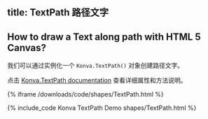 title: TextPath 路径文字
---

## How to draw a Text along path with HTML 5 Canvas?


我们可以通过实例化一个 `Konva.TextPath()` 对象创建路径文字。

点击 [Konva.TextPath documentation](/api/Konva.TextPath.html) 查看详细属性和方法说明。

{% iframe /downloads/code/shapes/TextPath.html %}

{% include_code Konva TextPath Demo shapes/TextPath.html %}
